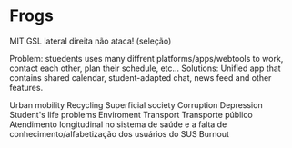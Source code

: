# Frogs

MIT GSL lateral direita não ataca! (seleção)

Problem: stuedents uses many diffrent platforms/apps/webtools to work, contact each other, plan their schedule, etc...
Solutions: Unified app that contains shared calendar, student-adapted chat, news feed and other features. 

Urban mobility
Recycling 
Superficial society
Corruption
Depression
Student's life problems
Enviroment
Transport
Transporte público
Atendimento longitudinal no sistema de saúde e a falta de conhecimento/alfabetização dos usuários do SUS
Burnout